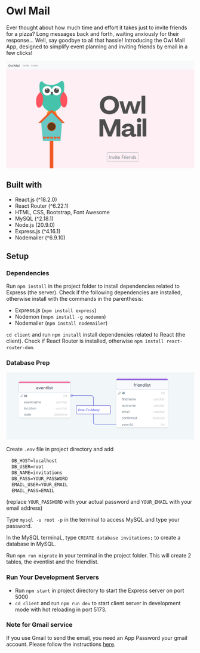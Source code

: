 # Owl Mail

Ever thought about how much time and effort it takes just to invite friends for a pizza? Long messages back and forth, waiting anxiously for their response... Well, say goodbye to all that hassle! Introducing the Owl Mail App, designed to simplify event planning and inviting friends by email in a few clicks!

![homepage](homepage.png)

## Built with

- React.js (^18.2.0)
- React Router (^6.22.1)
- HTML, CSS, Bootstrap, Font Awesome
- MySQL (^2.18.1)
- Node.js (20.9.0)
- Express.js (^4.16.1)
- Nodemailer (^6.9.10)

## Setup

### Dependencies

Run `npm install` in the project folder to install dependencies related to Express (the server). Check if the following dependencies are installed, otherwise install with the commands in the parenthesis:

- Express.js (`npm install express`)
- Nodemon (`nnpm install -g nodemon`)
- Nodemailer (`npm install nodemailer`)

`cd client` and run `npm install` install dependencies related to React (the client). Check if React Router is installed, otherwise `npm install react-router-dom`.

### Database Prep

![database](db-modeling.png)

Create `.env` file in project directory and add

```
  DB_HOST=localhost
  DB_USER=root
  DB_NAME=invitations
  DB_PASS=YOUR_PASSWORD
  EMAIL_USER=YOUR_EMAIL
  EMAIL_PASS=EMAIL
```

(replace `YOUR_PASSWORD` with your actual password and `YOUR_EMAIL` with your email address)

Type `mysql -u root -p` in the terminal to access MySQL and type your password.

In the MySQL terminaL, type `CREATE database invitations;` to create a database in MySQL.

Run `npm run migrate` in your terminal in the project folder. This will create 2 tables, the eventlist and the friendlist.

### Run Your Development Servers

- Run `npm start` in project directory to start the Express server on port 5000
- `cd client` and run `npm run dev` to start client server in development mode with hot reloading in port 5173.

### Note for Gmail service

If you use Gmail to send the email, you need an App Password your gmail account. Please follow the instructions [here](https://medium.com/@y.mehnati_49486/how-to-send-an-email-from-your-gmail-account-with-nodemailer-837bf09a7628).
